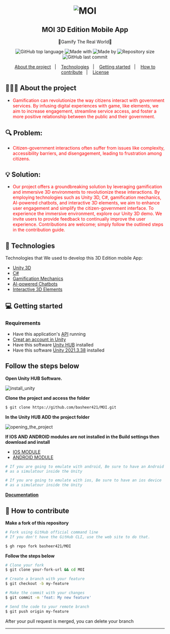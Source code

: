 <h1 align="center">


![MOI](https://github.com/HishamEltayb/MiniShell/assets/138756079/226cd6c6-f4fe-4903-9058-49342c7e483e)


</h1>

<h2 align="center">
   MOI 3D Edition Mobile App
</h2>

<p align="center">🔷Gamify The Real World🔷</p>

<p align="center">
  

   
  
 
  

    
    

<div align="center">
  <img alt="GitHub top language" src="https://img.shields.io/badge/Langauge-C%23-blue">
  <img alt="Made with" src="https://img.shields.io/badge/Made%20with%20UNITY-red">
  <img alt="Made by" src="https://img.shields.io/badge/Made_by-GovUnityVerse-green">
  <img alt="Repository size" src="https://img.shields.io/badge/rep_size-25_MB-blue">
  <img alt="GitHub last commit" src="https://img.shields.io/badge/Last_Commit-May_2024-red">
</div>

  













<p align="center">
  <a href="#-about-the-project">About the project</a>&nbsp;&nbsp;&nbsp;|&nbsp;&nbsp;&nbsp;
  <a href="#-technologies">Technologies</a>&nbsp;&nbsp;&nbsp;|&nbsp;&nbsp;&nbsp;
  <a href="#-getting-started">Getting started</a>&nbsp;&nbsp;&nbsp;|&nbsp;&nbsp;&nbsp;
  <a href="#-how-to-contribute">How to contribute</a>&nbsp;&nbsp;&nbsp;|&nbsp;&nbsp;&nbsp;
  <a href="#-license">License</a>
</p>


## 👨🏻‍💻 About the project

- <p style="color: red;">Gamification can revolutionize the way citizens interact with government services. By infusing digital experiences with game, like elements, we aim to increase engagement, streamline service access, and foster a more positive relationship between the public and their government.</p>

## 🔍 Problem:
- <p style="color: red;">Citizen-government interactions often suffer from issues like complexity, accessibility barriers, and disengagement, leading to frustration among citizens.</p>

## 💡 Solution:
- <p style="color: red;">Our project offers a groundbreaking solution by leveraging gamification and immersive 3D environments to revolutionize these interactions. By employing technologies such as Unity 3D, C#, gamification mechanics, AI-powered chatbots, and interactive 3D elements, we aim to enhance user engagement and simplify the citizen-government interface. To experience the immersive environment, explore our Unity 3D demo. We invite users to provide feedback to continually improve the user experience. Contributions are welcome; simply follow the outlined steps in the contribution guide.</p>


## 🚀 Technologies

Technologies that We used to develop this 3D Edition mobile App:

- [Unity 3D](https://unity.com/)
- [C#](https://docs.microsoft.com/en-us/dotnet/csharp/)
- [Gamification Mechanics](https://www.interaction-design.org/literature/topics/gamification)
- [AI-powered Chatbots](https://en.wikipedia.org/wiki/Chatbot)
- [Interactive 3D Elements](https://threejs.org/)


## 💻 Getting started

### Requirements

- Have this application's [API](https://github/eliasgcf/readme-template) running
- [Creat an account in Unity](https://id.unity.com/en/conversations/9523141d-e73f-499c-9697-7b38ef085baa00ff)
- Have this software [Unity HUB](https://unity.com/download) installed
- Have this software [Unity 2021.3.38](https://unity.com/releases/editor/whats-new/2021.3.38) installed
  
## **Follow the steps below**

**Open Unity HUB Software.**
   
![install_unity](https://github.com/HishamEltayb/MiniShell/assets/138756079/745b3b58-de48-4eb7-a089-17ec3b2d5623)

**Clone the project and access the folder**

```bash
$ git clone https://github.com/basheer421/MOI.git
```

**In the Unity HUB ADD the project folder**

![opening_the_project](https://github.com/basheer421/MOI/assets/138756079/a02c9588-d476-4219-a216-c8a91cf67c4a)

**If IOS AND ANDROID modules are not installed in the Build settings then download and install**
- [IOS MODULE](https://download.unity3d.com/download_unity/7a2fa5d8d101/TargetSupportInstaller/UnitySetup-iOS-Support-for-Editor-2021.3.38f1.exe)
- [ANDROID MODULE](https://download.unity3d.com/download_unity/7a2fa5d8d101/TargetSupportInstaller/UnitySetup-Android-Support-for-Editor-2021.3.38f1.exe)




```bash
# If you are going to emulate with android, Be sure to have an Android device
# as a simulatour inside the Unity

# If you are going to emulate with ios, Be sure to have an ios device
# as a simulatour inside the Unity
```
**[Documentation](https://docs.unity3d.com/hub/manual/InstallHub.html)**



## 🤔 How to contribute

**Make a fork of this repository**

```bash
# Fork using GitHub official command line
# If you don't have the GitHub CLI, use the web site to do that.

$ gh repo fork basheer421/MOI
```

**Follow the steps below**

```bash
# Clone your fork
$ git clone your-fork-url && cd MOI

# Create a branch with your feature
$ git checkout -b my-feature

# Make the commit with your changes
$ git commit -m 'feat: My new feature'

# Send the code to your remote branch
$ git push origin my-feature
```

After your pull request is merged, you can delete your branch



---

